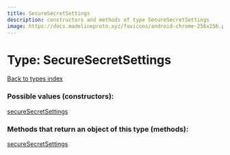 ```yaml
---
title: SecureSecretSettings
description: constructors and methods of type SecureSecretSettings
image: https://docs.madelineproto.xyz/favicons/android-chrome-256x256.png
---
```

# Type: SecureSecretSettings
[Back to types index](index.md)



### Possible values (constructors):

[secureSecretSettings](../constructors/secureSecretSettings.md)  



### Methods that return an object of this type (methods):



[secureSecretSettings](../constructors/secureSecretSettings.md)  

